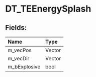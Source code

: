 # DT_TEEnergySplash

## Fields:

| Name | Type |
| :--- | :--- |
| m_vecPos | Vector |
| m_vecDir | Vector |
| m_bExplosive | bool |
